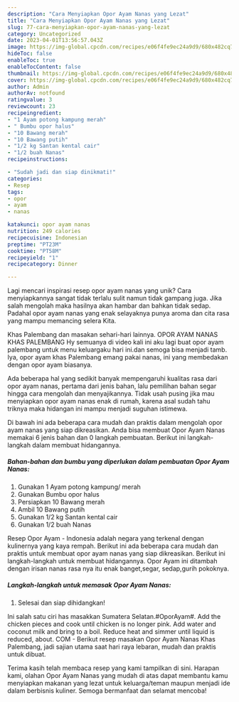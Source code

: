 ```yaml
---
description: "Cara Menyiapkan Opor Ayam Nanas yang Lezat"
title: "Cara Menyiapkan Opor Ayam Nanas yang Lezat"
slug: 77-cara-menyiapkan-opor-ayam-nanas-yang-lezat
category: Uncategorized
date: 2023-04-01T13:56:57.043Z
image: https://img-global.cpcdn.com/recipes/e06f4fe9ec24a9d9/680x482cq70/opor-ayam-nanas-foto-resep-utama.jpg
hideToc: false
enableToc: true
enableTocContent: false
thumbnail: https://img-global.cpcdn.com/recipes/e06f4fe9ec24a9d9/680x482cq70/opor-ayam-nanas-foto-resep-utama.jpg
cover: https://img-global.cpcdn.com/recipes/e06f4fe9ec24a9d9/680x482cq70/opor-ayam-nanas-foto-resep-utama.jpg
author: Admin
authorAv: notfound
ratingvalue: 3
reviewcount: 23
recipeingredient:
- "1 Ayam potong kampung merah"
- " Bumbu opor halus"
- "10 Bawang merah"
- "10 Bawang putih"
- "1/2 kg Santan kental cair"
- "1/2 buah Nanas"
recipeinstructions:

- "Sudah jadi dan siap dinikmati!"
categories:
- Resep
tags:
- opor
- ayam
- nanas

katakunci: opor ayam nanas 
nutrition: 249 calories
recipecuisine: Indonesian
preptime: "PT23M"
cooktime: "PT58M"
recipeyield: "1"
recipecategory: Dinner

---
```





Lagi mencari inspirasi resep opor ayam nanas yang unik? Cara menyiapkannya sangat tidak terlalu sulit namun tidak gampang juga. Jika salah mengolah maka hasilnya akan hambar dan bahkan tidak sedap. Padahal opor ayam nanas yang enak selayaknya punya aroma dan cita rasa yang mampu memancing selera Kita.





Khas Palembang dan masakan sehari-hari lainnya. OPOR AYAM NANAS KHAS PALEMBANG Hy semuanya di video kali ini aku lagi buat opor ayam palembang untuk menu keluargaku hari ini.dan semoga bisa menjadi tamb. Iya, opor ayam khas Palembang emang pakai nanas, ini yang membedakan dengan opor ayam biasanya.

Ada beberapa hal yang sedikit banyak mempengaruhi kualitas rasa dari opor ayam nanas, pertama dari jenis bahan, lalu pemilihan bahan segar hingga cara mengolah dan menyajikannya. Tidak usah pusing jika mau menyiapkan opor ayam nanas enak di rumah, karena asal sudah tahu triknya maka hidangan ini mampu menjadi suguhan istimewa.






Di bawah ini ada beberapa cara mudah dan praktis dalam mengolah opor ayam nanas yang siap dikreasikan. Anda bisa membuat Opor Ayam Nanas memakai 6 jenis bahan dan 0 langkah pembuatan. Berikut ini langkah-langkah dalam membuat hidangannya.

<!--inarticleads1-->

##### Bahan-bahan dan bumbu yang diperlukan dalam pembuatan Opor Ayam Nanas:

1. Gunakan 1 Ayam potong kampung/ merah
1. Gunakan  Bumbu opor halus
1. Persiapkan 10 Bawang merah
1. Ambil 10 Bawang putih
1. Gunakan 1/2 kg Santan kental cair
1. Gunakan 1/2 buah Nanas


Resep Opor Ayam - Indonesia adalah negara yang terkenal dengan kulinernya yang kaya rempah. Berikut ini ada beberapa cara mudah dan praktis untuk membuat opor ayam nanas yang siap dikreasikan. Berikut ini langkah-langkah untuk membuat hidangannya. Opor Ayam ini ditambah dengan irisan nanas rasa nya itu enak banget,segar, sedap,gurih pokoknya. 

<!--inarticleads2-->

##### Langkah-langkah untuk memasak Opor Ayam Nanas:


1. Selesai dan siap dihidangkan!

Ini salah satu ciri has masakkan Sumatera Selatan.#OporAyam#. Add the chicken pieces and cook until chicken is no longer pink. Add water and coconut milk and bring to a boil. Reduce heat and simmer until liquid is reduced, about. COM - Berikut resep masakan Opor Ayam Nanas Khas Palembang, jadi sajian utama saat hari raya lebaran, mudah dan praktis untuk dibuat. 

Terima kasih telah membaca resep yang kami tampilkan di sini. Harapan kami, olahan Opor Ayam Nanas yang mudah di atas dapat membantu kamu menyiapkan makanan yang lezat untuk keluarga/teman maupun menjadi ide dalam berbisnis kuliner. Semoga bermanfaat dan selamat mencoba!
